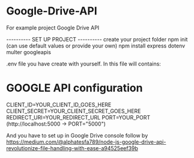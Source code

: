 # Google-Drive-API
For example project Google Drive API

---------- SET UP PROJECT ----------
create your project folder
npm init (can use default values or provide your own)
npm install express dotenv multer googleapis

.env file you have create with yourself. In this file will contains:
# GOOGLE API configuration
CLIENT_ID=YOUR_CLIENT_ID_GOES_HERE
CLIENT_SECRET=YOUR_CLIENT_SECRET_GOES_HERE
REDIRECT_URI=YOUR_REDIRECT_URL
PORT=YOUR_PORT (http://localhost:5000 -> PORT="5000")

And you have to set up in Google Drive console follow by 
https://medium.com/@alphatesfa789/node-js-google-drive-api-revolutionize-file-handling-with-ease-a94525eef39b
